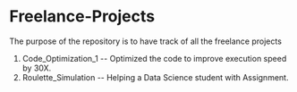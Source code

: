 # Freelance-Projects
The purpose of the repository is to have track of all the freelance projects

1. Code_Optimization_1 -- Optimized the code to improve execution speed by 30X.
2. Roulette_Simulation -- Helping a Data Science student with Assignment.
